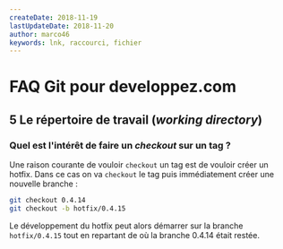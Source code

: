 ```yaml
---
createDate: 2018-11-19
lastUpdateDate: 2018-11-20
author: marco46
keywords: lnk, raccourci, fichier
---
```


# FAQ Git pour developpez.com

## 5 Le répertoire de travail (*working directory*)

### Quel est l'intérêt de faire un *checkout* sur un tag ?

Une raison courante de vouloir `checkout` un tag est de vouloir créer un hotfix. Dans ce cas on va `checkout` le tag puis immédiatement créer une nouvelle branche :

```bash
git checkout 0.4.14
git checkout -b hotfix/0.4.15
```

Le développement du hotfix peut alors démarrer sur la branche `hotfix/0.4.15`
tout en repartant de où la branche 0.4.14 était restée.
